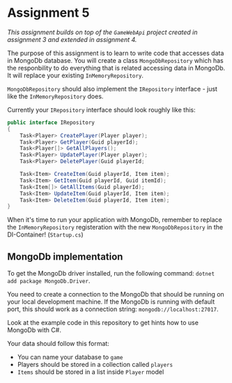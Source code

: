 # Assignment 5

_This assignment builds on top of the ``GameWebApi`` project created in assignment 3 and extended in assignment 4._

The purpose of this assignment is to learn to write code that accesses data in MongoDb database. You will create a class ``MongoDbRepository`` which has the responbility to do everything that is related accessing data in MongoDb. It will replace your existing ``InMemoryRepository``.

``MongoDbRepository`` should also implement the ``IRepository`` interface - just like the ``InMemoryRepository`` does.

Currently your ``IRepository`` interface should look roughly like this:

```C#
public interface IRepository
{
    Task<Player> CreatePlayer(Player player);
    Task<Player> GetPlayer(Guid playerId);
    Task<Player[]> GetAllPlayers();
    Task<Player> UpdatePlayer(Player player);
    Task<Player> DeletePlayer(Guid playerId;

    Task<Item> CreateItem(Guid playerId, Item item);
    Task<Item> GetItem(Guid playerId, Guid itemId);
    Task<Item[]> GetAllItems(Guid playerId);
    Task<Item> UpdateItem(Guid playerId, Item item);
    Task<Item> DeleteItem(Guid playerId, Item item);
}
```

When it's time to run your application with MongoDb, remember to replace the ``InMemoryRepository`` registeration with the new ``MongoDbRepository`` in the DI-Container! (``Startup.cs``)

## MongoDb implementation

To get the MongoDb driver installed, run the following command: ``dotnet add package MongoDb.Driver``.

You need to create a connection to the MongoDb that should be running on your local development machine. If the MongoDb is running with default port, this should work as a connection string: ``mongodb://localhost:27017``.

Look at the example code in this repository to get hints how to use MongoDb with C#.

Your data should follow this format:

- You can name your database to ``game``
- Players should be stored in a collection called ``players``
- ``Items`` should be stored in a list inside ``Player`` model
